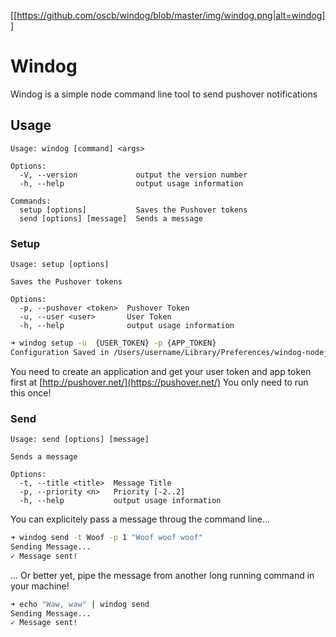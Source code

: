 [[https://github.com/oscb/windog/blob/master/img/windog.png|alt=windog]]
# Windog

Windog is a simple node command line tool to send pushover notifications

## Usage

```
Usage: windog [command] <args>

Options:
  -V, --version             output the version number
  -h, --help                output usage information

Commands:
  setup [options]           Saves the Pushover tokens
  send [options] [message]  Sends a message
```

### Setup

```
Usage: setup [options]

Saves the Pushover tokens

Options:
  -p, --pushover <token>  Pushover Token
  -u, --user <user>       User Token
  -h, --help              output usage information
```

```bash
➜ windog setup -u  {USER_TOKEN} -p {APP_TOKEN}
Configuration Saved in /Users/username/Library/Preferences/windog-nodejs/config.json
```

You need to create an application and get your user token and app token first at [http://pushover.net/](https://pushover.net/)
You only need to run this once!

### Send

```
Usage: send [options] [message]

Sends a message

Options:
  -t, --title <title>  Message Title
  -p, --priority <n>   Priority [-2..2]
  -h, --help           output usage information
```

You can explicitely pass a message throug the command line...
```bash
➜ windog send -t Woof -p 1 "Woof woof woof"
Sending Message...
✓ Message sent!
```

... Or better yet, pipe the message from another long running command in your machine!
```bash
➜ echo "Waw, waw" | windog send
Sending Message...
✓ Message sent!
```
